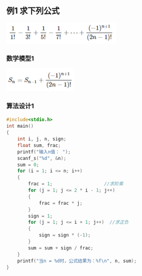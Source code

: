 ## 例1 求下列公式
![](https://raw.githubusercontent.com/locusd/algorithm-c/master/images/example/3_1_formula.PNG)

### 数学模型1
![](https://raw.githubusercontent.com/locusd/algorithm-c/master/images/example/3_1_model_1.PNG)
### 算法设计1
```c
#include<stdio.h>
int main()
{
	int i, j, n, sign;
	float sum, frac;
	printf("输入n值： ");
	scanf_s("%d", &n);
	sum = 0;
	for (i = 1; i <= n; i++)
	{
		frac = 1;                   //求阶乘
		for (j = 1; j <= 2 * i - 1; j++)
		{
			frac = frac * j;
		}
		sign = 1;
		for (j = 1; j <= i + 1; j++)  //求正负
		{
			sign = sign * (-1);
		}
		sum = sum + sign / frac;
	}
	printf("当n = %d时，公式结果为：%f\n", n, sum);
}
```
